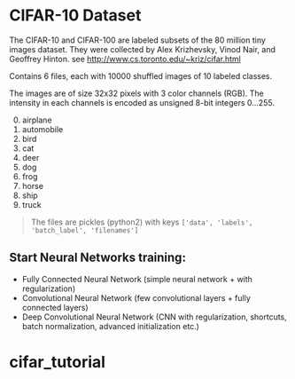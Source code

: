 # CIFAR-10 Dataset
The CIFAR-10 and CIFAR-100 are labeled subsets of the 80 million tiny images dataset.
They were collected by Alex Krizhevsky, Vinod Nair, and Geoffrey Hinton.
see http://www.cs.toronto.edu/~kriz/cifar.html

Contains 6 files, each with 10000 shuffled images of 10 labeled classes.

The images are of size 32x32 pixels with 3 color channels (RGB).
The intensity in each channels is encoded as unsigned 8-bit integers 0...255.
<ol start="0">
  <li>airplane</li>
  <li>automobile</li>
  <li>bird</li>
	<li>cat</li>
  <li>deer</li>
  <li>dog</li>
	<li>frog</li>
  <li>horse</li>
  <li>ship</li>
	<li>truck</li>
</ol>

> The files are pickles (python2) with keys ```['data', 'labels', 'batch_label', 'filenames']```

## Start Neural Networks training:
- Fully Connected Neural Network (simple neural network + with regularization)
- Convolutional Neural Network (few convolutional layers + fully connected layers)
- Deep Convolutional Neural Network (CNN with regularization, shortcuts, batch normalization, advanced initialization etc.)
# cifar_tutorial
